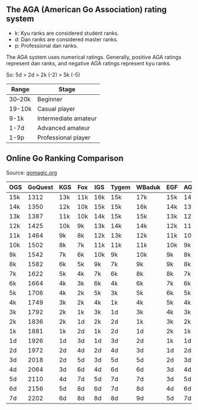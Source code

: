## The AGA (American Go Association) rating system

- k: Kyu ranks are considered student ranks.
- d: Dan ranks are considered master ranks.
- p: Professional dan ranks.

The AGA system uses numerical ratings. Generally, positive AGA ratings represent dan ranks, and negative AGA ratings represent kyu ranks.

So: 5d > 2d > 2k (-2) > 5k (-5)

| Range  | Stage               |
|--------|---------------------|
| 30–20k | Beginner            |
| 19-10k | Casual player       |
| 9-1k   | Intermediate amateur |
| 1-7d   | Advanced amateur    |
| 1-9p   | Professional player |

## Online Go Ranking Comparison
Source: [gomagic.org](https://gomagic.org/online-go-servers/)

|OGS|GoQuest|KGS|Fox|IGS|Tygem|WBaduk|EGF|AGA|Japan|China|
|---|-------|---|---|---|-----|------|---|---|-----|-----|
|15k|1312   |13k|11k|16k|15k  |17k   |15k|14k|5k   |4k   |
|14k|1350   |12k|10k|15k|15k  |16k   |14k|13k|4k   |4k   |
|13k|1387   |11k|10k|14k|15k  |15k   |13k|12k|4k   |3k   |
|12k|1425   |10k|9k |13k|14k  |14k   |12k|11k|3k   |3k   |
|11k|1464   |9k |8k |12k|13k  |12k   |11k|10k|3k   |2k   |
|10k|1502   |8k |7k |11k|11k  |11k   |10k|9k |2k   |2k   |
|9k |1542   |7k |6k |10k|9k   |10k   |9k |8k |2k   |2k   |
|8k |1582   |6k |5k |9k |7k   |9k    |9k |8k |1k   |1k   |
|7k |1622   |5k |4k |7k |6k   |8k    |8k |7k |1k   |1k   |
|6k |1664   |4k |3k |6k |4k   |6k    |7k |6k |1d   |1d   |
|5k |1706   |4k |2k |5k |3k   |5k    |6k |5k |1d   |1d   |
|4k |1749   |3k |2k |4k |1k   |4k    |5k |4k |2d   |1d   |
|3k |1792   |2k |1k |3k |1d   |3k    |4k |3k |2d   |2d   |
|2k |1836   |2k |1d |2k |2d   |1k    |3k |2k |2d   |2d   |
|1k |1881   |1k |2d |1k |2d   |1d    |2k |1k |2d   |3d   |
|1d |1926   |1d |3d |1d |3d   |2d    |1k |1d |3d   |3d   |
|2d |1972   |2d |4d |2d |4d   |3d    |1d |2d |5d   |4d   |
|3d |2018   |2d |5d |3d |5d   |5d    |2d |3d |6d   |4d   |
|4d |2064   |3d |6d |4d |6d   |6d    |3d |4d |6d   |4d   |
|5d |2110   |4d |7d |5d |7d   |7d    |3d |5d |7d   |5d   |
|6d |2156   |5d |8d |6d |7d   |8d    |4d |6d |7d   |5d   |
|7d |2202   |6d |8d |8d |8d   |9d    |5d |7d |8d   |6d   |
